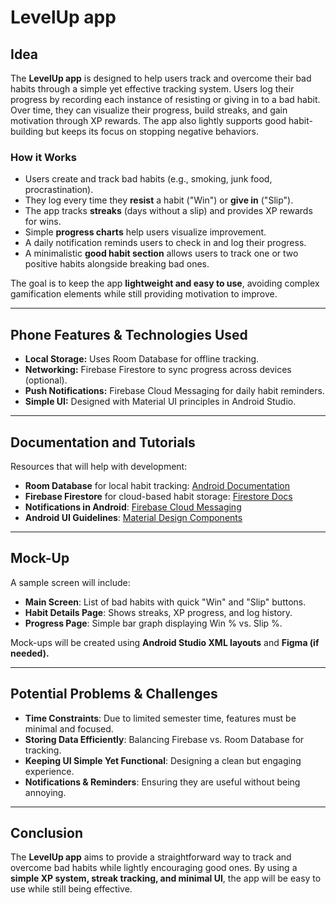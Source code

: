 # **LevelUp app**

## **Idea**
The **LevelUp app** is designed to help users track and overcome their bad habits through a simple yet effective tracking system. Users log their progress by recording each instance of resisting or giving in to a bad habit. Over time, they can visualize their progress, build streaks, and gain motivation through XP rewards. The app also lightly supports good habit-building but keeps its focus on stopping negative behaviors.

### **How it Works**
- Users create and track bad habits (e.g., smoking, junk food, procrastination).
- They log every time they **resist** a habit ("Win") or **give in** ("Slip").
- The app tracks **streaks** (days without a slip) and provides XP rewards for wins.
- Simple **progress charts** help users visualize improvement.
- A daily notification reminds users to check in and log their progress.
- A minimalistic **good habit section** allows users to track one or two positive habits alongside breaking bad ones.

The goal is to keep the app **lightweight and easy to use**, avoiding complex gamification elements while still providing motivation to improve.

---
## **Phone Features & Technologies Used**
- **Local Storage:** Uses Room Database for offline tracking.
- **Networking:** Firebase Firestore to sync progress across devices (optional).
- **Push Notifications:** Firebase Cloud Messaging for daily habit reminders.
- **Simple UI:** Designed with Material UI principles in Android Studio.

---
## **Documentation and Tutorials**
Resources that will help with development:
- **Room Database** for local habit tracking: [Android Documentation](https://developer.android.com/training/data-storage/room)
- **Firebase Firestore** for cloud-based habit storage: [Firestore Docs](https://firebase.google.com/docs/firestore)
- **Notifications in Android**: [Firebase Cloud Messaging](https://firebase.google.com/docs/cloud-messaging)
- **Android UI Guidelines**: [Material Design Components](https://material.io/components)

---
## **Mock-Up**
A sample screen will include:
- **Main Screen**: List of bad habits with quick "Win" and "Slip" buttons.
- **Habit Details Page**: Shows streaks, XP progress, and log history.
- **Progress Page**: Simple bar graph displaying Win % vs. Slip %.

Mock-ups will be created using **Android Studio XML layouts** and **Figma (if needed).**

---
## **Potential Problems & Challenges**
- **Time Constraints**: Due to limited semester time, features must be minimal and focused.
- **Storing Data Efficiently**: Balancing Firebase vs. Room Database for tracking.
- **Keeping UI Simple Yet Functional**: Designing a clean but engaging experience.
- **Notifications & Reminders**: Ensuring they are useful without being annoying.

---
## **Conclusion**
The **LevelUp app** aims to provide a straightforward way to track and overcome bad habits while lightly encouraging good ones. By using a **simple XP system, streak tracking, and minimal UI**, the app will be easy to use while still being effective.

